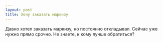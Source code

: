 ```yaml
---
layout: post 
title: Хочу заказать маркизу 
--- 
```

Давно хотел заказать маркизу, но постоянно откладывал. Сейчас уже нужно прямо срочно. Не знаете, к кому лучше обратиться?
